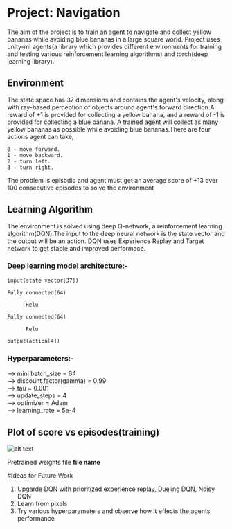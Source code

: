 # Project: Navigation

The aim of the project is to train an agent to navigate and collect yellow bananas while avoiding blue bananas in a large square world. Project uses unity-ml agents(a library which provides different environments for training and testing various reinforcement learning algorithms) and torch(deep learning library).

## Environment 

The state space has 37 dimensions and contains the agent's velocity, along with ray-based perception of objects around agent's forward direction.A reward of +1 is provided for collecting a yellow banana, and a reward of -1 is provided for collecting a blue banana. A trained agent will collect as many yellow bananas as possible while avoiding blue bananas.There are four actions agent can take,

    0 - move forward.
    1 - move backward.
    2 - turn left.
    3 - turn right.

The problem is episodic and agent must get an average score of +13 over 100 consecutive episodes to solve the environment 

## Learning Algorithm

The environment is solved using deep Q-network, a reinforcement learning algorithm(DQN).The input to the deep neural network is the state vector and the output will be an action. DQN uses Experience Replay and Target network to get stable and improved performace.

### Deep learning model architecture:-<br>


    input(state vector[37])
  
    Fully connected(64)
  
          Relu
  
    Fully connected(64)
  
          Relu
  
    output(action[4])

### Hyperparameters:-
 --> mini batch_size = 64<br>
 --> discount factor(gamma) = 0.99<br>
 --> tau = 0.001<br>
 --> update_steps = 4<br>
 --> optimizer = Adam<br>
 --> learning_rate = 5e-4<br>
 
## Plot of score vs episodes(training)
![alt text]("https://github.com/Nishanth009/Udacity-Nano-Degree-RL-Project-Navigation/blob/master/images/plot_rewards.png")

Pretrained weights file **file name**

#Ideas for Future Work

1) Upgarde DQN with prioritized experience replay, Dueling DQN, Noisy DQN
2) Learn from pixels
3) Try various hyperparameters and observe how it effects the agents performance


